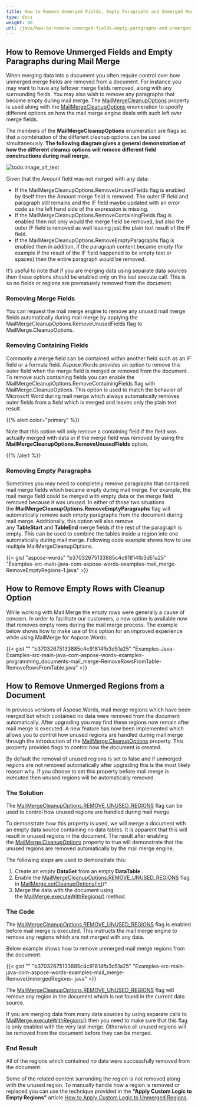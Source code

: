 ```yaml
---
title: How to Remove Unmerged Fields, Empty Paragraphs and Unmerged Regions
type: docs
weight: 90
url: /java/how-to-remove-unmerged-fields-empty-paragraphs-and-unmerged-regions/
---
```


## **How to Remove Unmerged Fields and Empty Paragraphs during Mail Merge**
When merging data into a document you often require control over how unmerged merge fields are removed from a document. For instance you may want to have any leftover merge fields removed, along with any surrounding fields. You may also wish to remove any paragraphs that become empty during mail merge. The [MailMergeCleanupOptions](http://www.aspose.com/api/java/words/com.aspose.words/constants/MailMergeCleanupOptions) property is used along with the [MailMergeCleanupOptions](http://www.aspose.com/api/java/words/com.aspose.words/constants/MailMergeCleanupOptions) enumeration to specify different options on how the mail merge engine deals with such left over merge fields.

The members of the **MailMergeCleanupOptions** enumeration are flags so that a combination of the different cleanup options can be used simultaneously. **The following diagram gives a general demonstration of how the different cleanup options will remove different field constructions during mail merge.** 

![todo:image_alt_text](http://i.imgur.com/uHdMyFl.png)

Given that the *Amount* field was not merged with any data:

- If the MailMergeCleanupOptions.RemoveUnusedFields flag is enabled by itself then the Amount merge field is removed. The outer IF field and paragraph still remains and the IF field maybe updated with an error code as the left hand side of the expression is missing.
- If the MailMergeCleanupOptions.RemoveContainingFields flag is enabled then not only would the merge field be removed, but also the outer IF field is removed as well leaving just the plain text result of the IF field.
- If the MailMergeCleanupOptions.RemoveEmptyParagraphs flag is enabled then in addition, if the paragraph content became empty (for example if the result of the IF field happened to be empty text or spaces) then the entire paragraph would be removed.

It’s useful to note that if you are merging data using separate data sources then these options should be enabled only on the last execute call. This is so no fields or regions are prematurely removed from the document.
### **Removing Merge Fields**
You can request the mail merge engine to remove any unused mail merge fields automatically during mail merge by applying the MailMergeCleanupOptions.RemoveUnusedFields flag to MailMerge.CleanupOptions.
### **Removing Containing Fields**
Commonly a merge field can be contained within another field such as an IF field or a formula field. Aspose.Words provides an option to remove this outer field when the merge field is merged or removed from the document. To remove such containing fields you can enable the MailMergeCleanupOptions.RemoveContainingFields flag with MailMerge.CleanupOptions.
This option is used to match the behavior of Microsoft Word during mail merge which always automatically removes outer fields from a field which is merged and leaves only the plain text result.

{{% alert color="primary" %}} 

Note that this option will only remove a containing field if the field was actually merged with data or if the merge field was removed by using the **MailMergeCleanupOptions.RemoveUnusedFields** option.

{{% /alert %}} 
### **Removing Empty Paragraphs**
Sometimes you may need to completely remove paragraphs that contained mail merge fields which became empty during mail merge. For example, the mail merge field could be merged with empty data or the merge field removed because it was unused.
In either of those two situations the **MailMergeCleanupOptions.RemoveEmptyParagraphs** flag will automatically remove such empty paragraphs from the document during mail merge.
Additionally, this option will also remove any **TableStart** and **TableEnd** merge fields if the rest of the paragraph is empty. This can be used to combine the tables inside a region into one automatically during mail merge.
Following code example shows how to use multiple MailMergeCleanupOptions.

{{< gist "aspose-words" "b37032675133885c4c91814fb3d51a25" "Examples-src-main-java-com-aspose-words-examples-mail_merge-RemoveEmptyRegions-1.java" >}}
## **How to Remove Empty Rows with Cleanup Option**
While working with Mail Merge the empty rows were generally a cause of concern. In order to facilitate our customers, a new option is available now that removes empty rows during the mail merge process. The example below shows how to make use of this option for an improved experience while using MailMerge for Aspose.Words.

{{< gist "" "b37032675133885c4c91814fb3d51a25" "Examples-Java-Examples-src-main-java-com-aspose-words-examples-programming_documents-mail_merge-RemoveRowsFromTable-RemoveRowsFromTable.java" >}}
## **How to Remove Unmerged Regions from a Document**
In previous versions of Aspose.Words, mail merge regions which have been merged but which contained no data were removed from the document automatically. After upgrading you may find these regions now remain after mail merge is executed. A new feature has now been implemented which allows you to control how unused regions are handled during mail merge through the introduction of the [MailMerge.CleanupOptions](http://www.aspose.com/api/java/words/com.aspose.words/classes/MailMerge) property. This property provides flags to control how the document is created.

By default the removal of unused regions is set to false and if unmerged regions are not removed automatically after upgrading this is the most likely reason why. If you choose to set this property before mail merge is executed then unused regions will be automatically removed.
### **The Solution**
The [MailMergeCleanupOptions.REMOVE_UNUSED_REGIONS](http://www.aspose.com/api/java/words/com.aspose.words/constants/MailMergeCleanupOptions) flag can be used to control how unused regions are handled during mail merge.

To demonstrate how this property is used, we will merge a document with an empty data source containing no data tables. It is apparent that this will result in unused regions in the document. The result after enabling the [MailMerge.CleanupOptions](http://www.aspose.com/api/java/words/com.aspose.words/classes/MailMerge) property to true will demonstrate that the unused regions are removed automatically by the mail merge engine.

The following steps are used to demonstrate this:

1. Create an empty **DataSet** from an empty **DataTable** .
1. Enable the [MailMergeCleanupOptions.REMOVE_UNUSED_REGIONS](http://www.aspose.com/api/java/words/com.aspose.words/constants/MailMergeCleanupOptions) flag in [MailMerge.setCleanupOptions(int)](http://www.aspose.com/api/java/words/com.aspose.words/classes/MailMerge)*.
1. Merge the data with the document using the [MailMerge.executeWithRegions()](http://www.aspose.com/api/java/words/com.aspose.words/classes/MailMerge) method.

### **The Code**
The [MailMergeCleanupOptions.REMOVE_UNUSED_REGIONS](http://www.aspose.com/api/java/words/com.aspose.words/constants/MailMergeCleanupOptions) flag is enabled before mail merge is executed. This instructs the mail merge engine to remove any regions which are not merged with any data.

Below example shows how to remove unmerged mail merge regions from the document.

{{< gist "" "b37032675133885c4c91814fb3d51a25" "Examples-src-main-java-com-aspose-words-examples-mail_merge-RemoveUnmergedRegions-.java" >}}

The [MailMergeCleanupOptions.REMOVE_UNUSED_REGIONS](http://www.aspose.com/api/java/words/com.aspose.words/constants/MailMergeCleanupOptions) flag will remove any region in the document which is not found in the current data source.

If you are merging data from many data sources by using separate calls to [MailMerge.executeWithRegions()](http://www.aspose.com/api/java/words/com.aspose.words/classes/MailMerge) then you need to make sure that this flag is only enabled with the very last merge. Otherwise all unused regions will be removed from the document before they can be merged.
### **End Result**
All of the regions which contained no data were successfully removed from the document.

Some of the related content surronding the region is not removed along with the unused region. To manually handle how a region is removed or replaced you can use the technique provided in the **“Apply Custom Logic to Empty Regions”** article [How to Apply Custom Logic to Unmerged Regions](https://docs.aspose.com/words/java/how-to-apply-custom-logic-to-unmerged-regions/).
